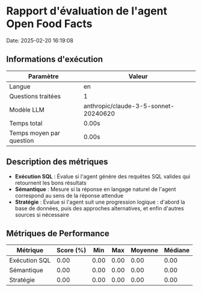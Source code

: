 # Rapport d'évaluation de l'agent Open Food Facts

Date: 2025-02-20 16:19:08

## Informations d'exécution

| Paramètre | Valeur |
|-----------|--------|
| Langue | en |
| Questions traitées | 1 |
| Modèle LLM | anthropic/claude-3-5-sonnet-20240620 |
| Temps total | 0.00s |
| Temps moyen par question | 0.00s |

## Description des métriques

- **Exécution SQL** : Évalue si l'agent génère des requêtes SQL valides qui retournent les bons résultats
- **Sémantique** : Mesure si la réponse en langage naturel de l'agent correspond au sens de la réponse attendue
- **Stratégie** : Évalue si l'agent suit une progression logique : d'abord la base de données, puis des approches alternatives, et enfin d'autres sources si nécessaire

## Métriques de Performance

| Métrique | Score (%) | Min | Max | Moyenne | Médiane |
|-----------|-----------|-----|-----|---------|----------|
| Exécution SQL | 0.00 | 0.00 | 0.00 | 0.00 | 0.00 |
| Sémantique | 0.00 | 0.00 | 0.00 | 0.00 | 0.00 |
| Stratégie | 0.00 | 0.00 | 0.00 | 0.00 | 0.00 |
